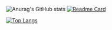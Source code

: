 
![Anurag's GitHub stats](https://github-readme-stats.vercel.app/api?username=chaguan125&show_icons=true&count_private=true&theme=radical)
[![Readme Card](https://github-readme-stats.vercel.app/api/pin/?username=chaguan125&repo=github-readme-stats)](https://github.com/anuraghazra/github-readme-stats)

[![Top Langs](https://github-readme-stats.vercel.app/api/top-langs/?username=chaguan125&theme=radical)](https://github.com/anuraghazra/github-readme-stats)

